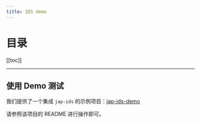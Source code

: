 ```yaml
---
title: IDS demo
---
```


# 目录

[[toc]]

----

## 使用 Demo 测试

我们提供了一个集成 `jap-ids` 的示例项目：[jap-ids-demo](https://gitee.com/fujieid/jap-ids-demo)

请参照该项目的 README 进行操作即可。
